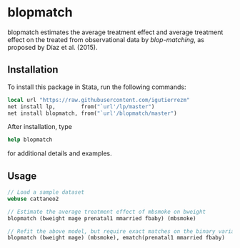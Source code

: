# blopmatch

blopmatch estimates the average treatment effect and average treatment
effect on the treated from observational data by *blop-matching*, as proposed
by Díaz et al. (2015).

## Installation

To install this package in Stata, run the following commands:
```Stata
local url "https://raw.githubusercontent.com/igutierrezm"
net install lp,        from("`url'/lp/master")  
net install blopmatch, from("`url'/blopmatch/master")  
```
After installation, type
```Stata
help blopmatch
```
for additional details and examples.

## Usage

```Stata
// Load a sample dataset
webuse cattaneo2

// Estimate the average treatment effect of mbsmoke on bweight
blopmatch (bweight mage prenatal1 mmarried fbaby) (mbsmoke)

// Refit the above model, but require exact matches on the binary variables
blopmatch (bweight mage) (mbsmoke), ematch(prenatal1 mmarried fbaby)
```

